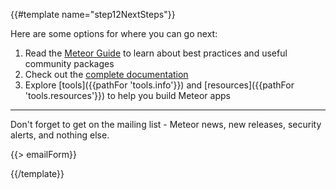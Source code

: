 {{#template name="step12NextSteps"}}

Here are some options for where you can go next:

1. Read the [Meteor Guide](http://guide.meteor.com) to learn about best practices and useful community packages
2. Check out the [complete documentation](https://docs.meteor.com)
3. Explore [tools]({{pathFor 'tools.info'}}) and [resources]({{pathFor 'tools.resources'}}) to help you build Meteor apps

<div class="row">
  <hr />
  <div class="col-md-6">
    <p>Don't forget to get on the mailing list - Meteor news, new releases, security alerts, and nothing else.</p>
  </div>
  <div class="col-md-6">
    {{> emailForm}}
  </div>
</div>

{{/template}}
